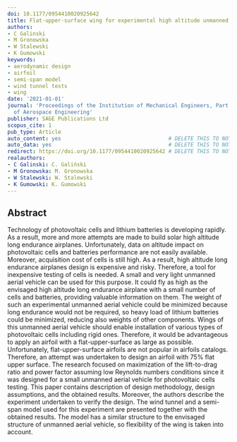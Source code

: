 ```yaml
---
doi: 10.1177/0954410020925642
title: Flat-upper-surface wing for experimental high altitude unmanned aerial vehicle
authors:
- C Galinski
- M Gronowska
- W Stalewski
- K Gumowski
keywords:
- aerodynamic design
- airfoil
- semi-span model
- wind tunnel tests
- wing
date: '2021-01-01'
journal: 'Proceedings of the Institution of Mechanical Engineers, Part G: Journal
  of Aerospace Engineering'
publisher: SAGE Publications Ltd
scopus_cite: 1
pub_type: Article
auto_content: yes                                  # DELETE THIS TO NOT AUTO GENERATE CONTENT
auto_data: yes                                     # DELETE THIS TO NOT AUTO GENERATE METADATA
redirect: https://doi.org/10.1177/0954410020925642 # DELETE THIS TO NOT REDIRECT
realauthors:
- C Galinski: C. Galiński
- M Gronowska: M. Gronowska
- W Stalewski: W. Stalewski
- K Gumowski: K. Gumowski
---
```



## Abstract
Technology of photovoltaic cells and lithium batteries is developing rapidly. As a result, more and more attempts are made to build solar high altitude long endurance airplanes. Unfortunately, data on altitude impact on photovoltaic cells and batteries performance are not easily available. Moreover, acquisition cost of cells is still high. As a result, high altitude long endurance airplanes design is expensive and risky. Therefore, a tool for inexpensive testing of cells is needed. A small and very light unmanned aerial vehicle can be used for this purpose. It could fly as high as the envisaged high altitude long endurance airplane with a small number of cells and batteries, providing valuable information on them. The weight of such an experimental unmanned aerial vehicle could be minimized because long endurance would not be required, so heavy load of lithium batteries could be minimized, reducing also weights of other components. Wings of this unmanned aerial vehicle should enable installation of various types of photovoltaic cells including rigid ones. Therefore, it would be advantageous to apply an airfoil with a flat-upper-surface as large as possible. Unfortunately, flat-upper-surface airfoils are not popular in airfoils catalogs. Therefore, an attempt was undertaken to design an airfoil with 75% flat upper surface. The research focused on maximization of the lift-to-drag ratio and power factor assuming low Reynolds numbers conditions since it was designed for a small unmanned aerial vehicle for photovoltaic cells testing. This paper contains description of design methodology, design assumptions, and the obtained results. Moreover, the authors describe the experiment undertaken to verify the design. The wind tunnel and a semi-span model used for this experiment are presented together with the obtained results. The model has a similar structure to the envisaged structure of unmanned aerial vehicle, so flexibility of the wing is taken into account.
